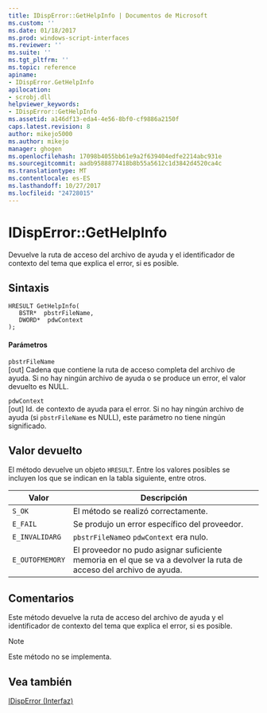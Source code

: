 ```yaml
---
title: IDispError::GetHelpInfo | Documentos de Microsoft
ms.custom: ''
ms.date: 01/18/2017
ms.prod: windows-script-interfaces
ms.reviewer: ''
ms.suite: ''
ms.tgt_pltfrm: ''
ms.topic: reference
apiname:
- IDispError.GetHelpInfo
apilocation:
- scrobj.dll
helpviewer_keywords:
- IDispError::GetHelpInfo
ms.assetid: a146df13-eda4-4e56-8bf0-cf9886a2150f
caps.latest.revision: 8
author: mikejo5000
ms.author: mikejo
manager: ghogen
ms.openlocfilehash: 17098b4055bb61e9a2f639404edfe2214abc931e
ms.sourcegitcommit: aadb9588877418b8b55a5612c1d3842d4520ca4c
ms.translationtype: MT
ms.contentlocale: es-ES
ms.lasthandoff: 10/27/2017
ms.locfileid: "24728015"
---
```

# <a name="idisperrorgethelpinfo"></a>IDispError::GetHelpInfo
Devuelve la ruta de acceso del archivo de ayuda y el identificador de contexto del tema que explica el error, si es posible.  
  
## <a name="syntax"></a>Sintaxis  
  
```  
HRESULT GetHelpInfo(  
   BSTR*  pbstrFileName,  
   DWORD*  pdwContext  
);  
```  
  
#### <a name="parameters"></a>Parámetros  
 `pbstrFileName`  
 [out] Cadena que contiene la ruta de acceso completa del archivo de ayuda. Si no hay ningún archivo de ayuda o se produce un error, el valor devuelto es NULL.  
  
 `pdwContext`  
 [out] Id. de contexto de ayuda para el error. Si no hay ningún archivo de ayuda (si `pbstrFileName` es NULL), este parámetro no tiene ningún significado.  
  
## <a name="return-value"></a>Valor devuelto  
 El método devuelve un objeto `HRESULT`. Entre los valores posibles se incluyen los que se indican en la tabla siguiente, entre otros.  
  
|Valor|Descripción|  
|-----------|-----------------|  
|`S_OK`|El método se realizó correctamente.|  
|`E_FAIL`|Se produjo un error específico del proveedor.|  
|`E_INVALIDARG`|`pbstrFileName`o `pdwContext` era nulo.|  
|`E_OUTOFMEMORY`|El proveedor no pudo asignar suficiente memoria en el que se va a devolver la ruta de acceso del archivo de ayuda.|  
  
## <a name="remarks"></a>Comentarios  
 Este método devuelve la ruta de acceso del archivo de ayuda y el identificador de contexto del tema que explica el error, si es posible.  
  
> [!NOTE]
>  Este método no se implementa.  
  
## <a name="see-also"></a>Vea también  
 [IDispError (Interfaz)](../../winscript/reference/idisperror-interface.md)